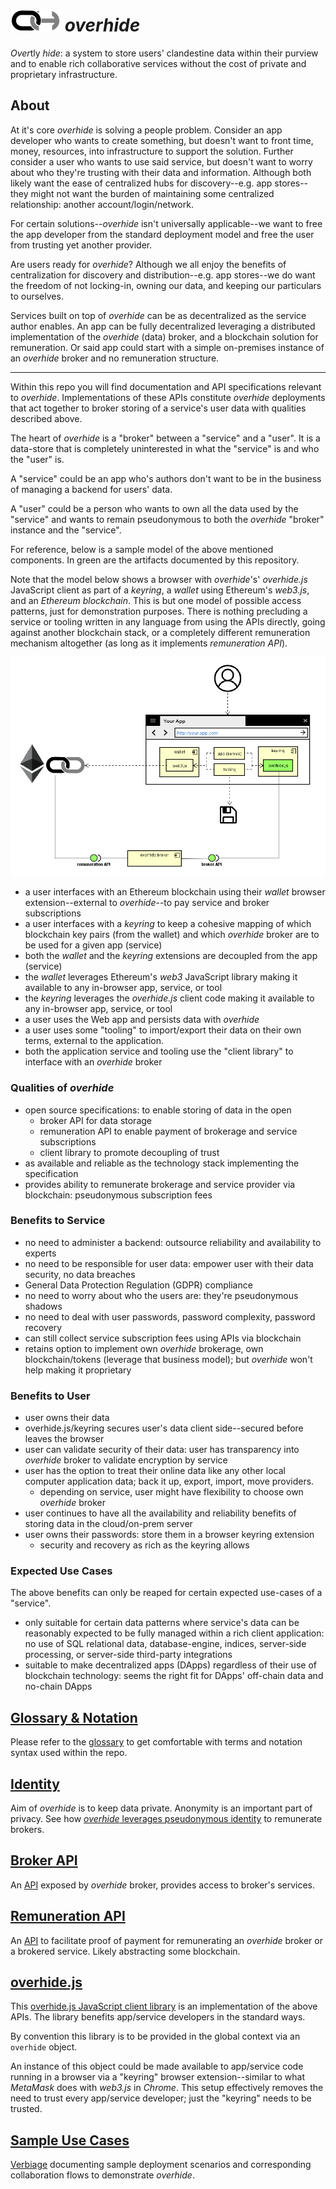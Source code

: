 # ![](docs/images/logo-sm.png) *overhide*  

*Over*tly *hide*: a system to store users' clandestine data within their purview and to enable rich collaborative services without the cost of private and proprietary infrastructure.

## About

At it's core *overhide* is solving a people problem.  Consider an app developer who wants to create something, but doesn't want to front time, money, resources, into infrastructure to support the solution.  Further consider a user who wants to use said service, but doesn't want to worry about who they're trusting with their data and information.  Although both likely want the ease of centralized hubs for discovery--e.g. app stores--they might not want the burden of maintaining some centralized relationship: another account/login/network.

For certain solutions--*overhide* isn't universally applicable--we want to free the app developer from the standard deployment model and free the user from trusting yet another provider.

Are users ready for *overhide*?  Although we all enjoy the benefits of centralization for discovery and distribution--e.g. app stores--we do want the freedom of not locking-in, owning our data, and keeping our particulars to ourselves.  

Services built on top of *overhide* can be as decentralized as the service author enables.  An app can be fully decentralized leveraging a distributed implementation of the *overhide* (data) broker, and a blockchain solution for remuneration.  Or said app could start with a simple on-premises instance of an *overhide* broker and no remuneration structure.

---

Within this repo you will find documentation and API specifications relevant to *overhide*.  Implementations of these APIs constitute *overhide* deployments that act together to broker storing of a service's user data with qualities described above.

The heart of *overhide* is a "broker" between a "service" and a "user".  It is a data-store that is completely uninterested in what the "service" is and who the "user" is.

A "service" could be an app who's authors don't want to be in the business of managing a backend for users' data.

A "user" could be a person who wants to own all the data used by the "service" and wants to remain pseudonymous to both the *overhide* "broker" instance and the "service".

For reference, below is a sample model of the above mentioned components.  In green are the artifacts documented by this repository.

Note that the model below shows a browser with *overhide*'s' *overhide.js* JavaScript client as part of a *keyring*, a *wallet* using Ethereum's *web3.js*, and an *Ethereum blockchain*.  This is but one model of possible access patterns, just for demonstration purposes.  There is nothing precluding a service or tooling written in any language from using the APIs directly, going against another blockchain stack, or a completely different remuneration mechanism altogether (as long as it implements *remuneration API*).

![components](docs/images/provided.png)

* a user interfaces with an Ethereum blockchain using their *wallet* browser extension--external to *overhide*--to pay service and broker subscriptions
* a user interfaces with a *keyring* to keep a cohesive mapping of which blockchain key pairs (from the wallet) and which *overhide* broker are to be used for a given app (service)
* both the *wallet* and the *keyring* extensions are decoupled from the app (service)
* the *wallet* leverages Ethereum's *web3* JavaScript library making it available to any in-browser app, service, or tool
* the *keyring* leverages the *overhide.js* client code making it available to any in-browser app, service, or tool
* a user uses the Web app and persists data with *overhide*
* a user uses some "tooling" to import/export their data on their own terms, external to the application.
* both the application service and tooling use the "client library" to interface with an *overhide* broker

### Qualities of *overhide*

* open source specifications: to enable storing of data in the open
   * broker API for data storage
   * remuneration API to enable payment of brokerage and service subscriptions
   * client library to promote decoupling of trust
* as available and reliable as the technology stack implementing the specification
* provides ability to remunerate brokerage and service provider via blockchain: pseudonymous subscription fees

### Benefits to Service

* no need to administer a backend: outsource reliability and availability to experts
* no need to be responsible for user data: empower user with their data security, no data breaches
* General Data Protection Regulation (GDPR) compliance
* no need to worry about who the users are: they're pseudonymous shadows
* no need to deal with user passwords, password complexity, password recovery
* can still collect service subscription fees using APIs via blockchain
* retains option to implement own *overhide* brokerage, own blockchain/tokens (leverage that business model); but *overhide* won't help making it proprietary

### Benefits to User

* user owns their data
* overhide.js/keyring secures user's data client side--secured before leaves the browser
* user can validate security of their data: user has transparency into *overhide* broker to validate encryption by service
* user has the option to treat their online data like any other local computer application data; back it up, export, import, move providers.  
   * depending on service, user might have flexibility to choose own *overhide* broker
* user continues to have all the availability and reliability benefits of storing data in the cloud/on-prem server
* user owns their passwords: store them in a browser keyring extension
   * security and recovery as rich as the keyring allows

### Expected Use Cases

The above benefits can only be reaped for certain expected use-cases of a "service".

* only suitable for certain data patterns where service's data can be reasonably expected to be fully managed within a rich client application: no use of SQL relational data, database-engine, indices, server-side processing, or server-side third-party integrations
* suitable to make decentralized apps (DApps) regardless of their use of blockchain technology: seems the right fit for DApps' off-chain data and no-chain DApps

## [Glossary & Notation](docs/glossary.md)

Please refer to the [glossary](docs/glossary.md) to get comfortable with terms and notation syntax used within the repo.

## [Identity](docs/identity.md)

Aim of *overhide* is to keep data private.  Anonymity is an important part of privacy.  See how [*overhide* leverages pseudonymous identity](docs/identity.md) to remunerate brokers.

## [Broker API](docs/broker.html)

An [API](docs/broker.html) exposed by *overhide* broker, provides access to broker's services.

## [Remuneration API](docs/remuneration.html)

An [API](docs/remuneration.html) to facilitate proof of payment for remunerating an *overhide* broker or a brokered service.  Likely abstracting some blockchain.

## [overhide.js](https://github.com/JakubNer/overhide.js)

This [overhide.js JavaScript client library](https://github.com/JakubNer/overhide.js) is an implementation of the above APIs.  The library benefits app/service developers in the standard ways.

By convention this library is to be provided in the global context via an `overhide` object.

An instance of this object could be made available to app/service code running in a browser via a "keyring" browser extension--similar to what *MetaMask* does with *web3.js* in *Chrome*.  This setup effectively removes the need to trust every app/service developer; just the "keyring" needs to be trusted.

## [Sample Use Cases](docs/usecases.md)

[Verbiage](docs/usecases.md) documenting sample deployment scenarios and corresponding collaboration flows to demonstrate *overhide*.
